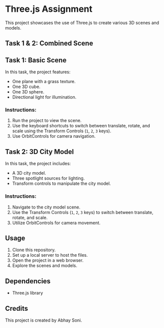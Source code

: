 # Three.js Assignment

This project showcases the use of Three.js to create various 3D scenes and models.


## Task 1 & 2: Combined Scene

## Task 1: Basic Scene

In this task, the project features:

- One plane with a grass texture.
- One 3D cube.
- One 3D sphere.
- Directional light for illumination.

### Instructions:

1. Run the project to view the scene.
2. Use the keyboard shortcuts to switch between translate, rotate, and scale using the Transform Controls (`1`, `2`, `3` keys).
3. Use OrbitControls for camera navigation.

## Task 2: 3D City Model

In this task, the project includes:

- A 3D city model.
- Three spotlight sources for lighting.
- Transform controls to manipulate the city model.

### Instructions:

1. Navigate to the city model scene.
2. Use the Transform Controls (`1`, `2`, `3` keys) to switch between translate, rotate, and scale.
3. Utilize OrbitControls for camera movement.

## Usage

1. Clone this repository.
2. Set up a local server to host the files.
3. Open the project in a web browser.
4. Explore the scenes and models.

## Dependencies

- Three.js library

## Credits

This project is created by Abhay Soni.

